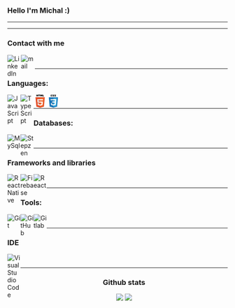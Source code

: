### Hello I'm Michal :)

---

---

### Contact with me

[<img align="left" style="margin-right: 0.25%" alt="LinkedIn" width="30px" src="https://cdn-icons-png.flaticon.com/512/174/174857.png" />][linkedin]
[<img align="left" style="margin-right: 0.25%" alt="mail" width="30px" src="https://img.icons8.com/fluency/344/apple-mail.png" />][mail]

<br />

---

### Languages:

<img align="left" alt="JavaScript" width="30px" src="https://upload.wikimedia.org/wikipedia/commons/9/99/Unofficial_JavaScript_logo_2.svg" />
<img align="left" alt="TypeScript" width="30px" src="https://upload.wikimedia.org/wikipedia/commons/4/4c/Typescript_logo_2020.svg" />
<img align="left" alt="HTML5" width="30px" src="https://raw.githubusercontent.com/github/explore/80688e429a7d4ef2fca1e82350fe8e3517d3494d/topics/html/html.png" />
<img align="left" alt="CSS3" width="30px" src="https://raw.githubusercontent.com/github/explore/80688e429a7d4ef2fca1e82350fe8e3517d3494d/topics/css/css.png" />

<br />

---

### Databases:

<img align="left" alt="MySql" width="30px" src="https://upload.wikimedia.org/wikipedia/commons/b/b2/Database-mysql.svg" />
<img align="left" alt="Stepzen" width="30px" src="https://avatars.githubusercontent.com/u/59582882?s=280&v=4" />

<br />

---

### Frameworks and libraries

<img align="left" alt="React Native" width="30px" src="https://upload.wikimedia.org/wikipedia/commons/a/a7/React-icon.svg" />
<img align="left" alt="Firebase" width="30px" src="https://upload.wikimedia.org/wikipedia/commons/4/46/Touchicon-180.png" />
<img align="left" alt="React" width="30px" src="https://upload.wikimedia.org/wikipedia/commons/a/a7/React-icon.svg" />

<br/>

---

### Tools:

<img align="left" alt="Git" width="30px" src="https://upload.wikimedia.org/wikipedia/commons/3/3f/Git_icon.svg" />
<img align="left" alt="GitHub" width="30px" src="https://upload.wikimedia.org/wikipedia/commons/9/91/Octicons-mark-github.svg" />
<img align="left" alt="Gitlab" width="30px" src="https://upload.wikimedia.org/wikipedia/commons/3/35/GitLab_icon.svg" />

<br />

---

### IDE

<img align="left" alt="Visual Studio Code" width="30px" src="https://upload.wikimedia.org/wikipedia/commons/thumb/9/9a/Visual_Studio_Code_1.35_icon.svg/512px-Visual_Studio_Code_1.35_icon.svg.png" />

<br />

---

<h3 align="center">Github stats</h3>

<p align="center">
    <img src="https://github-readme-stats.vercel.app/api/top-langs/?username=michalnatkanski&theme=dark" /> 
  <img src="https://github-readme-stats.vercel.app/api?username=michalnatkanski&theme=dark&show_icons=true" />
</p>
<br />

[linkedin]: https://www.linkedin.com/in/natka%C5%84ski/
[mail]: mailto:m.natkanski0@gmail.com
